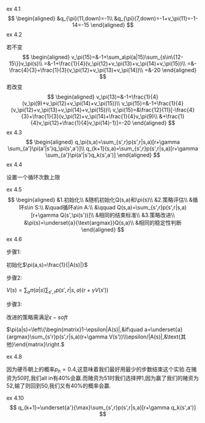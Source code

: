 ex 4.1
$$
\begin{aligned}
&q_{\pi}(11,down)=-1\\
&q_{\pi}(7,down)=-1+v_\pi(11)=-1-14=-15
\end{aligned}
$$
ex 4.2

若不变
$$
\begin{aligned}
v_\pi(15)=&-1+\sum_a\pi(a|15)\sum_{s\in\{12-15\}}v_\pi(s)\\
=&-1+\frac{1}{4}(v_\pi(12)+v_\pi(13)+v_\pi(14)+v_\pi(15))\\
=&-\frac{4}{3}+\frac{1}{3}(v_\pi(12)+v_\pi(13)+v_\pi(14))\\
=&-20
\end{aligned}
$$
若改变
$$
\begin{aligned}
v_\pi(13)=&-1+\frac{1}{4}(v_\pi(9)+v_\pi(12)+v_\pi(14)+v_\pi(15))\\
v_\pi(15)=&-1+\frac{1}{4}(v_\pi(12)+v_\pi(13)+v_\pi(14)+v_\pi(15))\\
v_\pi(15)=&\frac{12}{11}[-\frac{4}{3}+\frac{1}{3}(v_\pi(12)+v_\pi(14)+\frac{1}{4}v_\pi(9)\\
&+\frac{1}{4}v_\pi(12)+\frac{1}{4}v_\pi(14)-1)]=-20
\end{aligned}
$$
ex 4.3
$$
\begin{aligned}
q_\pi(s,a)=\sum_{s',r}p(s',r|s,a)[r+\gamma \sum_{a'}\pi(a'|s')q_\pi(s',a')]\\
q_{k+1}(s,a)=\sum_{s',r}p(s',r|s,a)[r+\gamma \sum_{a'}\pi(a'|s')q_k(s',a')]
\end{aligned}
$$
ex 4.4

设置一个循环次数上限

ex 4.5
$$
\begin{aligned}
&1.初始化\\
&随机初始化Q(s,a)和\pi(s)\\
&2.策略评估\\
&循环s\in S:\\
&\quad循环a\in A:\\
&\qquad Q(s,a)=\sum_{s',r}p(s',r|s,a)[r+\gamma Q(s',\pi(s'))]\\
&相同的结束标准\\
&3.策略改进\\
&\pi(s)=\underset{a}{\text{argmax}}Q(s,a)\\
&相同的稳定性判断
\end{aligned}
$$
ex 4.6

步骤1:

初始化$\pi(a,s)=\frac{1}{|A(s)|}$

步骤2:

$V(s)=\sum_a\pi(a|s)\sum_{s',r}p(s',r|s,a)(r+\gamma V(s'))$

步骤3:

改进的策略需满足$\epsilon-soft$

$\pi(a|s)=\left\{\begin{matrix}1-\epsilon|A(s)|,&if\quad a=\underset{a}{argmax}\sum_{s'r}p(s',r|s,a)(r+\gamma V(s'))\\\epsilon/|A(s)|,&\text{其他}\end{matrix}\right.$

ex 4.8

因为硬币朝上的概率$p_h=0.4$,这意味着我们最好用最少的步数结束这个实验.在赌资为50时,我们all in有40%会赢.而赌资为51时我们选择押1,因为赢了我们的赌资为52,输了则回到50,我们又有40%的概率会赢.

ex 4.10
$$
q_{k+1}=\underset{a'}{\max}\sum_{s',r}p(s',r|s,a)[r+\gamma q_k(s',a')]
$$
